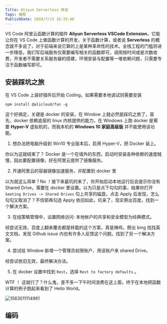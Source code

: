 ```yaml
---
Title: Aliyun Serverless 体验
Tags: 编程
PublishDate: 2019/7/13 16:33:40
---
```


VS Code 阿里云函数计算的插件 **Aliyun Serverless VSCode Extension**，它能让你在 VS Code 上做函数计算的开发，关于函数计算，或者说 **Serverless** 的概念就不多说了，对于前端来说它算的上是某种革命性的技术。全栈工程的门槛将进一步降低，我们写后端服务仅需要编写相关的函数即可，调用按时间或是次数收费，开发者不需要关系服务器的搭建，环境安装与配置等一堆依赖问题，只需要专注于函数编写即可。

## 安装踩坑之旅

在 VS Code 上装好插件后开始 Coding，如果需要本地调试则需要安装  

`npm install @alicloud/fun -g`

这个好搞定，关键是 docker 的安装，在 Window 上就必然是踩坑之旅了，首先，docker 依赖底层的 linux 内核提供的能力，在 Windows 上跑 docker 是需要 **Hyper-V** 虚拟机的，而我本机的 **Windows 10 家庭高级版** 并不能使用该功能。

1. 想办法把电脑升级到 Win10 专业版本后，启用 Hyper-V，把 Docker 装上。

你以为这就结束了？ Docker 是一个在墙外的东西，启动时安装各种依赖的速度贼慢，因此要配置镜像，好在阿里云提供了镜像服务。

2. 开通阿里云的容器镜像加速服务，并配置到 docker 里

以为就这么简单？No ！接下来最坑的来了，你开始启动本地运行后会提示你没有 Shared Drive，需要在 docker 里设置。以为只是点下勾勾的事，结果你打开 `Seeting Drives -> Shared Drives` 勾上共享的磁盘，点击 Apply 后发现，怎么勾勾又取消了？不信邪再勾选 Apply 依旧如此，坑来了，现实祭出百度，找到一个解决方案。

3. 在组策略管理中，设置网络访问: 本地帐户的共享和安全模型为经典模式。

经尝试无效，百度上翻来覆去都是转载的这个方案，真是辣鸡，祭出 bing 找找英文文档，发现 Github issue 内也有许多人反馈这个问题。找到了另一个解决方案。

4. 尝试给 Window 新增一个管理员权限账户，用该账户来 shared Drive。

经尝试依旧无效，最终解决办法。

5. 在 docker 设置中找到 `Rest`，选择 `Rest to factory defaults` 。

WTF ！ 这就行了？什么鬼，差不多一下午时间浪费在这上面，终于在本地把函数计算的例子跑起来看到了 Hello World。

![1563011114961](/articles/imgs/1563011114961.png)



## 编码



